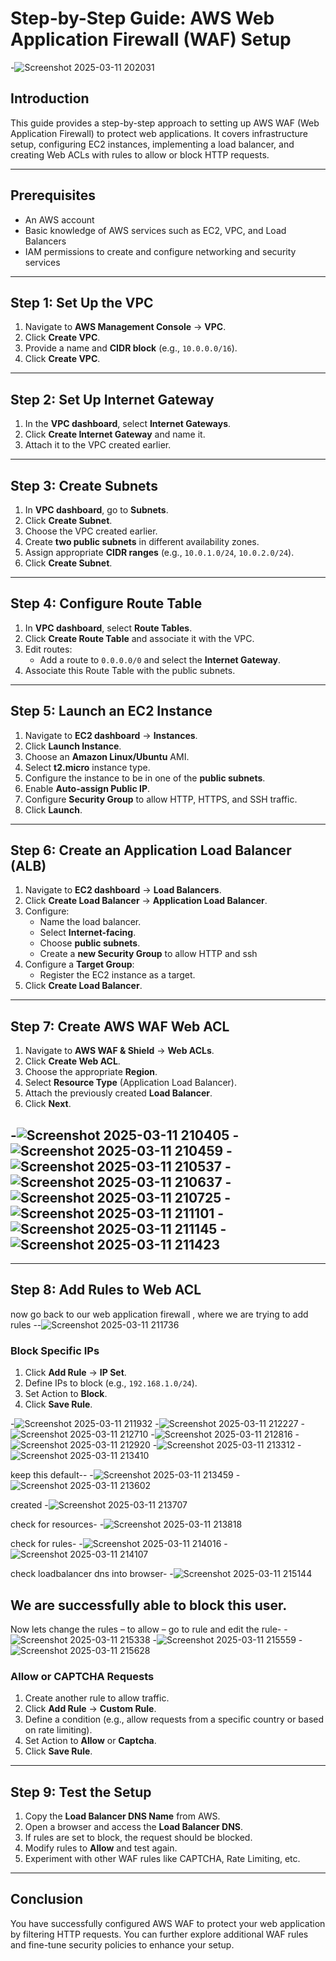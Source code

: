 # Step-by-Step Guide: AWS Web Application Firewall (WAF) Setup

-![Screenshot 2025-03-11 202031](https://github.com/user-attachments/assets/907fde6d-a489-41f9-b1fd-accf37810030)


## Introduction

This guide provides a step-by-step approach to setting up AWS WAF (Web Application Firewall) to protect web applications. It covers infrastructure setup, configuring EC2 instances, implementing a load balancer, and creating Web ACLs with rules to allow or block HTTP requests.

---

## Prerequisites

- An AWS account
- Basic knowledge of AWS services such as EC2, VPC, and Load Balancers
- IAM permissions to create and configure networking and security services

---

## Step 1: Set Up the VPC

1. Navigate to **AWS Management Console** → **VPC**.
2. Click **Create VPC**.
3. Provide a name and **CIDR block** (e.g., `10.0.0.0/16`).
4. Click **Create VPC**.

---

## Step 2: Set Up Internet Gateway

1. In the **VPC dashboard**, select **Internet Gateways**.
2. Click **Create Internet Gateway** and name it.
3. Attach it to the VPC created earlier.

---

## Step 3: Create Subnets

1. In **VPC dashboard**, go to **Subnets**.
2. Click **Create Subnet**.
3. Choose the VPC created earlier.
4. Create **two public subnets** in different availability zones.
5. Assign appropriate **CIDR ranges** (e.g., `10.0.1.0/24`, `10.0.2.0/24`).
6. Click **Create Subnet**.

---

## Step 4: Configure Route Table

1. In **VPC dashboard**, select **Route Tables**.
2. Click **Create Route Table** and associate it with the VPC.
3. Edit routes:
   - Add a route to `0.0.0.0/0` and select the **Internet Gateway**.
4. Associate this Route Table with the public subnets.

---

## Step 5: Launch an EC2 Instance

1. Navigate to **EC2 dashboard** → **Instances**.
2. Click **Launch Instance**.
3. Choose an **Amazon Linux/Ubuntu** AMI.
4. Select **t2.micro** instance type.
5. Configure the instance to be in one of the **public subnets**.
6. Enable **Auto-assign Public IP**.
7. Configure **Security Group** to allow HTTP, HTTPS, and SSH traffic.
8. Click **Launch**.

---

## Step 6: Create an Application Load Balancer (ALB)

1. Navigate to **EC2 dashboard** → **Load Balancers**.
2. Click **Create Load Balancer** → **Application Load Balancer**.
3. Configure:
   - Name the load balancer.
   - Select **Internet-facing**.
   - Choose **public subnets**.
   - Create a **new Security Group** to allow HTTP and ssh
4. Configure a **Target Group**:
   - Register the EC2 instance as a target.
5. Click **Create Load Balancer**.

---

## Step 7: Create AWS WAF Web ACL

1. Navigate to **AWS WAF & Shield** → **Web ACLs**.
2. Click **Create Web ACL**.
3. Choose the appropriate **Region**.
4. Select **Resource Type** (Application Load Balancer).
5. Attach the previously created **Load Balancer**.
6. Click **Next**.

-![Screenshot 2025-03-11 210405](https://github.com/user-attachments/assets/009285b6-6fe1-46cd-a68a-8617ee0786c6)
-![Screenshot 2025-03-11 210459](https://github.com/user-attachments/assets/bd54adea-4211-4914-b439-e233d2c4aa53)
-![Screenshot 2025-03-11 210537](https://github.com/user-attachments/assets/c57391c2-23f4-4bca-92af-f2cabe1caeb7)
-![Screenshot 2025-03-11 210637](https://github.com/user-attachments/assets/895ef511-afad-4fff-91ca-730b7aaf70dd)
-![Screenshot 2025-03-11 210725](https://github.com/user-attachments/assets/8c7865ed-f256-47ed-9bcf-3b5772ad971a)
-![Screenshot 2025-03-11 211101](https://github.com/user-attachments/assets/d359ea64-3d78-40b2-8af8-5bf296f9a644)
-![Screenshot 2025-03-11 211145](https://github.com/user-attachments/assets/de9872cd-e653-41aa-b9b1-707b4fc8455e)
-![Screenshot 2025-03-11 211423](https://github.com/user-attachments/assets/77058fdd-3610-43b0-9b9b-8cbd93b8bc1b)
-
---

## Step 8: Add Rules to Web ACL

now go back to our web application firewall , where we are trying to add rules
--![Screenshot 2025-03-11 211736](https://github.com/user-attachments/assets/380eb636-fb1f-4fb7-bd7b-439fc5b71ae0)
### Block Specific IPs

1. Click **Add Rule** → **IP Set**.
2. Define IPs to block (e.g., `192.168.1.0/24`).
3. Set Action to **Block**.
4. Click **Save Rule**.


-![Screenshot 2025-03-11 211932](https://github.com/user-attachments/assets/4bd6fed8-f5ae-42e2-93ba-f56736a83c09)
-![Screenshot 2025-03-11 212227](https://github.com/user-attachments/assets/b98baeb3-51af-406b-9f04-2ceed619b7d9)
-![Screenshot 2025-03-11 212710](https://github.com/user-attachments/assets/1634f785-d4ae-475f-b09d-94a5a2ddc2d5)
-![Screenshot 2025-03-11 212816](https://github.com/user-attachments/assets/6694c96d-97e9-4f0b-b908-4afc7ffdb28f)
-![Screenshot 2025-03-11 212920](https://github.com/user-attachments/assets/d50d8558-24bb-48fb-8c85-4a58826ff276)
-![Screenshot 2025-03-11 213312](https://github.com/user-attachments/assets/3a76b2f6-693c-4b52-bd0c-d81caa7e1ff8)
-![Screenshot 2025-03-11 213410](https://github.com/user-attachments/assets/8e4f0cfc-0455-4293-a12b-6f62a92349d9)

keep this default--
-![Screenshot 2025-03-11 213459](https://github.com/user-attachments/assets/19400edf-4d9b-4a4c-8ed3-840601981bcc)
-![Screenshot 2025-03-11 213602](https://github.com/user-attachments/assets/f3852063-3dfc-465d-85c1-95a2b1aa97de)

created
-![Screenshot 2025-03-11 213707](https://github.com/user-attachments/assets/eccdfccd-2a9c-438d-9ab9-75f451184ec1)

check for resources-
-![Screenshot 2025-03-11 213818](https://github.com/user-attachments/assets/4e32b168-a23f-49d2-874b-1071e6b778fc)

check for rules-
-![Screenshot 2025-03-11 214016](https://github.com/user-attachments/assets/afd53700-8a6b-465d-ad92-29d30162a44c)
-![Screenshot 2025-03-11 214107](https://github.com/user-attachments/assets/a05d7be6-2296-4dfe-8aa9-9d94b0ccfd3c)

check loadbalancer dns into browser-
-![Screenshot 2025-03-11 215144](https://github.com/user-attachments/assets/a0d484fc-7341-497c-a975-7f506d6cc806)

We are successfully able to block this user.
---------

Now lets change the rules – to allow – go to rule and edit the rule- 
-![Screenshot 2025-03-11 215338](https://github.com/user-attachments/assets/a81a8e71-762b-4b63-ba9a-1f87b944c258)
-![Screenshot 2025-03-11 215559](https://github.com/user-attachments/assets/83fc011a-aafd-4666-b264-ad569266424d)
-![Screenshot 2025-03-11 215628](https://github.com/user-attachments/assets/3a031220-653c-4445-9273-cee52afde583)


### Allow or CAPTCHA Requests

1. Create another rule to allow traffic.
2. Click **Add Rule** → **Custom Rule**.
3. Define a condition (e.g., allow requests from a specific country or based on rate limiting).
4. Set Action to **Allow** or **Captcha**.
5. Click **Save Rule**.


---

## Step 9: Test the Setup

1. Copy the **Load Balancer DNS Name** from AWS.
2. Open a browser and access the **Load Balancer DNS**.
3. If rules are set to block, the request should be blocked.
4. Modify rules to **Allow** and test again.
5. Experiment with other WAF rules like CAPTCHA, Rate Limiting, etc.

---

## Conclusion

You have successfully configured AWS WAF to protect your web application by filtering HTTP requests. You can further explore additional WAF rules and fine-tune security policies to enhance your setup.

